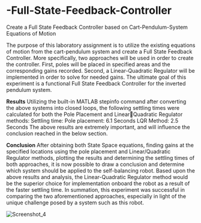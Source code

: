 # -Full-State-Feedback-Controller
 Create a Full State Feedback Controller based on Cart-Pendulum-System Equations of Motion

The purpose of this laboratory assignment is to utilize the existing equations of motion from the 
cart-pendulum system and create a Full State Feedback Controller. More specifically, two 
approaches will be used in order to create the controller. First, poles will be placed in specified 
areas and the corresponding gains recorded. Second, a Linear-Quadratic Regulator will be 
implemented in order to solve for needed gains. The ultimate goal of this experiment is a 
functional Full State Feedback Controller for the inverted pendulum system.

**Results**
Utilizing the built-in MATLAB stepinfo command after converting the above systems into closed 
loops, the following settling times were calculated for both the Pole Placement and LinearQuadratic Regulator methods:
Settling time:
Pole placement: 6.1 Seconds
LQR Method: 2.5 Seconds
The above results are extremely important, and will influence the conclusion reached in the 
below section.

**Conclusion**
After obtaining both State Space equations, finding gains at the specified locations using the 
pole placement and Linear/Quadratic Regulator methods, plotting the results and determining 
the settling times of both approaches, it is now possible to draw a conclusion and determine 
which system should be applied to the self-balancing robot. Based upon the above results and 
analysis, the Linear-Quadratic Regulator method would be the superior choice for 
implementation onboard the robot as a result of the faster settling time. In summation, this 
experiment was successful in comparing the two aforementioned approaches, especially in light 
of the unique challenge posed by a system such as this robot.

![Screenshot_4](https://user-images.githubusercontent.com/3127698/143277229-67c2383c-1299-4059-a465-1a47933aaf7a.png)
